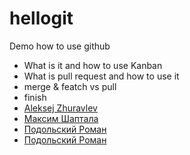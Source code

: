 # hellogit

Demo how to use github

* What is it and how to use Kanban
* What is pull request and how to use it 
* merge & featch vs pull
* finish
* [Aleksej Zhuravlev](https://github.com/Aleksej-star)
* [Максим Шаптала](https://github.com/javalesson2019)
* [Подольский Роман](https://github.com/romaxx131313)
* [Подольский Роман](https://github.com/kehboard)